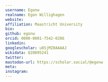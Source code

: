 ```yaml
---
username: Egonw
realname: Egon Willighagen
website: 
affiliation: Maastricht University
bio: 
github: egonw
orcid: 0000-0001-7542-0286
linkedin: 
googlescholar: u8SjMZ0AAAAJ
wikidata: Q20895241
twitter: 
mastodon-url: https://scholar.social/@egonw
meta:
instagram:
---
```

